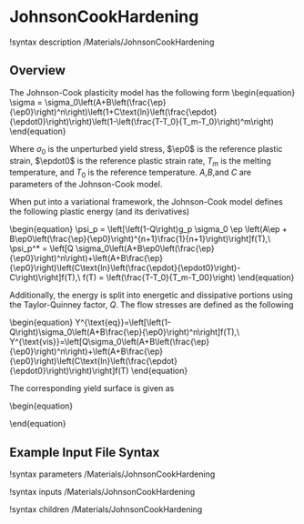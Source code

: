 # JohnsonCookHardening

!syntax description /Materials/JohnsonCookHardening

## Overview

The Johnson-Cook plasticity model has the following form
\begin{equation}
    \sigma = \sigma_0\left(A+B\left(\frac{\ep}{\ep0}\right)^n\right)\left(1+C\text{ln}\left(\frac{\epdot}{\epdot0}\right)\right)\left(1-\left(\frac{T-T_0}{T_m-T_0}\right)^m\right)
\end{equation}

Where $\sigma_0$ is the unperturbed yield stress, $\ep0$ is the reference plastic strain, $\epdot0$ is the reference plastic strain rate, $T_m$ is the melting temperature, and $T_0$ is the reference temperature.
$A$,$B$,and $C$ are parameters of the Johnson-Cook model.

When put into a variational framework, the Johnson-Cook model defines the following plastic energy (and its derivatives)

\begin{equation}
\psi_p = \left[\left(1-Q\right)g_p \sigma_0 \ep \left(A\ep + B\ep0\left(\frac{\ep}{\ep0}\right)^{n+1}\frac{1}{n+1}\right)\right]f(T),\\
\psi_p^* = \left[Q \sigma_0\left(A+B\ep0\left(\frac{\ep}{\ep0}\right)^n\right)+\left(A+B\frac{\ep}{\ep0}\right)\left(C\text{ln}\left(\frac{\epdot}{\epdot0}\right)-C\right)\right]f(T),\\
f(T) = \left(\frac{T-T_0}{T_m-T_00}\right)
\end{equation}

Additionally, the energy is split into energetic and dissipative portions using the Taylor-Quinney factor, $Q$.
The flow stresses are defined as the following

\begin{equation}
    Y^{\text{eq}}=\left[\left(1-Q\right)\sigma_0\left(A+B\frac{\ep}{\ep0}\right)^n\right]f(T),\\
    Y^{\text{vis}}=\left[Q\sigma_0\left(A+B\left(\frac{\ep}{\ep0}\right)^n\right)+\left(A+B\frac{\ep}{\ep0}\right)\left(C\text{ln}\left(\frac{\epdot}{\epdot0}\right)\right)\right]f(T)
\end{equation}


The corresponding yield surface is given as

\begin{equation}

\end{equation}

## Example Input File Syntax

!syntax parameters /Materials/JohnsonCookHardening

!syntax inputs /Materials/JohnsonCookHardening

!syntax children /Materials/JohnsonCookHardening
